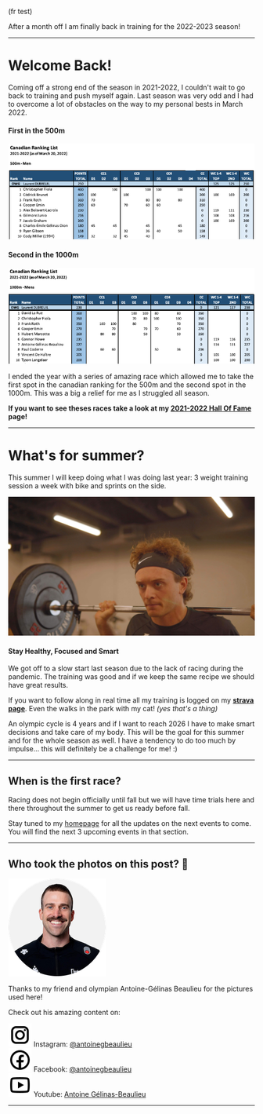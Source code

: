 (fr test)

After a month off I am finally back in training for the 2022-2023 season!

---
# Welcome Back!

Coming off a strong end of the season in 2021-2022, I couldn't wait to go back to training and push myself again. Last season was very odd and I had to overcome a lot of obstacles on the way to my personal bests in March 2022.  

#### First in the 500m
![First in the 500m](/images/screenshots/500.png)

#### Second in the 1000m
![Second in the 1000m](/images/screenshots/1000.png)

I ended the year with a series of amazing race which allowed me to take the first spot in the canadian ranking for the 500m and the second spot in the 1000m. This was a big a relief for me as I struggled all season.  

**If you want to see theses races take a look at my [2021-2022 Hall Of Fame](https://chrisfiola.github.io/hof/hof2122) page!**

---
# What's for summer?

This summer I will keep doing what I was doing last year: 3 weight training session a week with bike and sprints on the side.

![Weight training](/images/weights.JPG) 

#### Stay Healthy, Focused and Smart
We got off to a slow start last season due to the lack of racing during the pandemic. The training was good and if we keep the same recipe we should have great results.

If you want to follow along in real time all my training is logged on my [**strava page**](https://www.strava.com/athletes/1186944). Even the walks in the park with my cat! *(yes that's a thing)*

An olympic cycle is 4 years and if I want to reach 2026 I have to make smart decisions and take care of my body. This will be the goal for this summer and for the whole season as well. I have a tendency to do too much by impulse... this will definitely be a challenge for me! :)

---
## When is the first race?

Racing does not begin officially until fall but we will have time trials here and there throughout the summer to get us ready before fall.  

Stay tuned to my [homepage](https://chrisfiola.github.io/home) for all the updates on the next events to come. You will find the next 3 upcoming events in that section.

---

## Who took the photos on this post? 📸

![Tony!](/images/tony.png)  

Thanks to my friend and olympian Antoine-Gélinas Beaulieu for the pictures used here!  

Check out his amazing content on:  

![Instagram](/images/icons/insta.svg) Instagram: [@antoinegbeaulieu](https://www.instagram.com/antoinegbeaulieu/)  
![Facebook](/images/icons/fb.svg) Facebook: [@antoinegbeaulieu](https://www.facebook.com/antoinegbeaulieu)  
![Youtube](/images/icons/youtube.svg) Youtube: [Antoine Gélinas-Beaulieu](https://www.youtube.com/user/antoinegbeaulieu)

---


